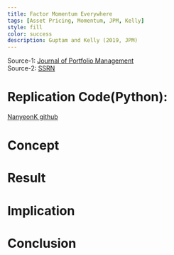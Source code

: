 ```yaml
---
title: Factor Momentum Everywhere 
tags: [Asset Pricing, Momentum, JPM, Kelly]
style: fill
color: success
description: Guptam and Kelly (2019, JPM)
---
```


Source-1: [Journal of Portfolio Management](https://doi.org/10.3905/jpm.2019.45.3.013)     
Source-2: [SSRN](http://dx.doi.org/10.2139/ssrn.3300728)


# Replication Code(Python): 
[NanyeonK github]()

# Concept

# Result

# Implication

# Conclusion

